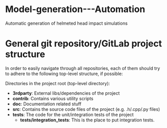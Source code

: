 # Model-generation---Automation
Automatic generation of helmeted head impact simulations

# General git repository/GitLab project structure

In order to easily navigate through all repositories, each of them should try to adhere to the following top-level structure, if possible:

Directories in the project root (top-level directory):

- **3rdparty**: External libs/dependencies of the project
- **contrib**: Contains various utility scripts
- **doc**: Documentation related stuff
- **src**: Contains the source code files of the project (e.g. .h/.cpp/.py files)
- **tests**: The code for the unit/integration tests of the project
    - **tests/integration_tests**: This is the place to put integration tests.
